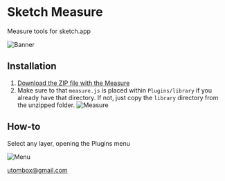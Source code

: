 Sketch Measure
======

Measure tools for sketch.app

![Banner](http://cl.ly/image/1p3r0C1y2k40/banner@2x.png)

Installation
--------
1. [Download the ZIP file with the Measure](https://github.com/utom/sketch-measure/archive/master.zip)
2. Make sure to that `measure.js` is placed within `Plugins/library` if you already have that directory. If not, just copy the `library` directory from the unzipped folder.
![Measure](http://f.cl.ly/items/241W02313j2t1N3n1E3H/Screen%20Shot%202014-04-03%20at%201.05.17%20PM.png)


How-to
------

Select any layer, opening the Plugins menu

![Menu](http://file.is26.com/wp-image/2014/04/sketch-measure-menu.png?update)



utombox@gmail.com
